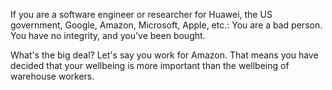 If you are a software engineer or researcher for Huawei, the US government,
Google, Amazon, Microsoft, Apple, etc.: You are a bad person. You have no
integrity, and you've been bought.

What's the big deal? Let's say you work for Amazon. That means you have decided
that your wellbeing is more important than the wellbeing of warehouse workers.
